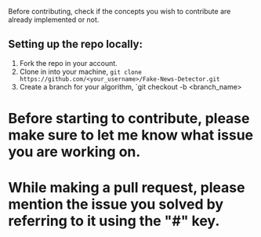 Before contributing, check if the concepts you wish to contribute are already implemented or not.

## Setting up the repo locally:
1. Fork the repo in your account.
2. Clone in into your machine, `git clone https://github.com/<your_username>/Fake-News-Detector.git`
3. Create a branch for your algorithm, `git checkout -b <branch_name>

# Before starting to contribute, please make sure to let me know what issue you are working on.

# While making a pull request, please mention the issue you solved by referring to it using the "#" key.
